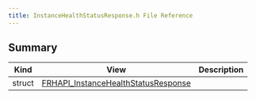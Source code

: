 ```yaml
---
title: InstanceHealthStatusResponse.h File Reference
---
```


## Summary
| Kind | View | Description |
|------|------|-------------|
|struct|[FRHAPI_InstanceHealthStatusResponse](/unreal-plugins/all/structfrhapi__instancehealthstatusresponse/#structFRHAPI__InstanceHealthStatusResponse)||
